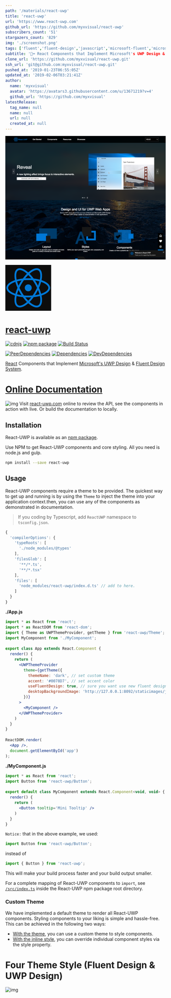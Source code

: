```yaml
---
path: '/materials/react-uwp'
title: 'react-uwp'
url: 'https://www.react-uwp.com'
github_url: 'https://github.com/myxvisual/react-uwp'
subscribers_count: '51'
stargazers_count: '829'
img: './screenshot.png'
tags: ['fluent','fluent-design','javascript','microsoft-fluent','microsoft-uwp','react','react-components','typescript','uwp','uwp-design','windows-uwp']
subtitle: '📱⌨️ React Components that Implement Microsoft's UWP Design & Fluent Design.'
clone_url: 'https://github.com/myxvisual/react-uwp.git'
ssh_url: 'git@github.com:myxvisual/react-uwp.git'
pushed_at: '2019-01-23T06:55:05Z'
updated_at: '2019-02-06T03:21:41Z'
author:
  name: 'myxvisual'
  avatar: 'https://avatars3.githubusercontent.com/u/13671219?v=4'
  github_url: 'https://github.com/myxvisual'
latestRelease:
  tag_name: null
  name: null
  url: null
  created_at: null
---
```


![alt text](screenshot.png)

![img](https://github.com/myxvisual/react-uwp/blob/master/docs/public/static/images/icons/icon-144x144.png)

# [react-uwp](https://www.react-uwp.com/)

[![cdnjs](https://img.shields.io/cdnjs/v/react-uwp.svg?style=flat-square)](https://cdnjs.com/libraries/react-uwp)
[![npm package](https://img.shields.io/npm/v/react-uwp.svg?style=flat-square)](https://www.npmjs.org/package/react-uwp)
[![Build Status](https://travis-ci.org/myxvisual/react-uwp.svg?branch=master)](https://travis-ci.org/myxvisual/react-uwp)

[![PeerDependencies](https://img.shields.io/david/peer/myxvisual/react-uwp.svg?style=flat-square)](https://david-dm.org/myxvisual/react-uwp#info=peerDependencies&view=list)
[![Dependencies](https://img.shields.io/david/myxvisual/react-uwp.svg?style=flat-square)](https://david-dm.org/myxvisual/react-uwp)
[![DevDependencies](https://img.shields.io/david/dev/myxvisual/react-uwp.svg?style=flat-square)](https://david-dm.org/myxvisual/react-uwp#info=devDependencies&view=list)

[React](https://facebook.github.io/react/) Components that Implement [Microsoft's UWP Design](https://developer.microsoft.com/en-us/windows/apps/design) & [Fluent Design System](http://fluent.microsoft.com/).

# [Online Documentation](https://www.react-uwp.com/)
![img](https://github.com/myxvisual/react-uwp/blob/master/images/doc-site.JPG)
Visit [react-uwp.com](https://www.react-uwp.com/) online to review the API, see the components in action with live.
Or build the documentation to locally.

## Installation
React-UWP is available as an [npm package](https://www.npmjs.org/package/react-uwp).

Use NPM to get React-UWP components and core styling. All you need is node.js and gulp.

``` bash
npm install --save react-uwp
```

## Usage
React-UWP components require a theme to be provided.
The quickest way to get up and running is by using the `Theme` to inject the theme into your application context.then, you can use any of the components as demonstrated in documentation.

> If you coding by Typescript, add `ReactUWP` namespace to `tsconfig.json`.

``` js
{
  'compilerOptions': {
    'typeRoots': [
      './node_modules/@types'
    ],
    'filesGlob': [
      '**/*.ts',
      '**/*.tsx'
    ],
    'files': [
      'node_modules/react-uwp/index.d.ts' // add to here.
    ]
  }
}
```


**./App.js**
```jsx
import * as React from 'react';
import * as ReactDOM from 'react-dom';
import { Theme as UWPThemeProvider, getTheme } from 'react-uwp/Theme';
import MyComponent from './MyComponent';

export class App extends React.Component {
  render() {
    return (
      <UWPThemeProvider
        theme={getTheme({
          themeName: 'dark', // set custom theme
          accent: '#0078D7', // set accent color
          useFluentDesign: true, // sure you want use new fluent design.
          desktopBackgroundImage: 'http://127.0.0.1:8092/staticimages/jennifer-bailey-10753.jpg' // set global desktop background image
        })}
      >
        <MyComponent />
      </UWPThemeProvider>
    )
  }
}

ReactDOM.render(
  <App />,
  document.getElementById('app')
);
```

**./MyComponent.js**
```jsx
import * as React from 'react';
import Button from 'react-uwp/Button';

export default class MyComponent extends React.Component<void, void> {
  render() {
    return (
      <Button tooltip='Mini Tooltip' />
    )
  }
}
```
`Notice:` that in the above example, we used:
```jsx
import Button from 'react-uwp/Button';
```

instead of
```jsx
import { Button } from 'react-uwp';
```

This will make your build process faster and your build output smaller.

For a complete mapping of React-UWP components to `import`,
see [`/src/index.ts`](https://github.com/myxvisual/react-uwp/blob/master/src/index.ts) inside the React-UWP npm package root directory.

### Custom Theme

We have implemented a default theme to render all React-UWP components.
Styling components to your liking is simple and hassle-free.
This can be achieved in the following two ways:
- [With the theme](https://www.react-uwp.com/Styles/Custom-Theme), you can use a custom theme to style components.
- [With the inline style](https://www.react-uwp.com/Styles/Styling-Components), you can override individual
component styles via the style property.
# Four Theme Style (Fluent Design & UWP Design)
![img](https://github.com/myxvisual/react-uwp/blob/master/images/four-theme-style.JPG)

        